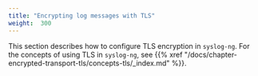 ```yaml
---
title: "Encrypting log messages with TLS"
weight:  300
---
```

<!-- DISCLAIMER: This file is based on the syslog-ng Open Source Edition documentation https://github.com/balabit/syslog-ng-ose-guides/commit/2f4a52ee61d1ea9ad27cb4f3168b95408fddfdf2 and is used under the terms of The syslog-ng Open Source Edition Documentation License. The file has been modified by Axoflow. -->

This section describes how to configure TLS encryption in `syslog-ng`. For the concepts of using TLS in `syslog-ng`, see {{% xref "/docs/chapter-encrypted-transport-tls/concepts-tls/_index.md" %}}.
